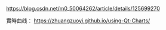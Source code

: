 https://blog.csdn.net/m0_50064262/article/details/125699270


實時曲线：
https://zhuangzuoyi.github.io/using-Qt-Charts/
